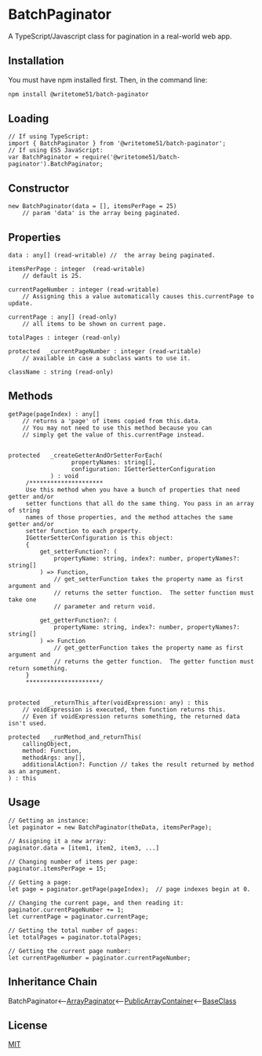# BatchPaginator

A TypeScript/Javascript class for pagination in a real-world web app.

## Installation

You must have npm installed first.  Then, in the command line:

```bash
npm install @writetome51/batch-paginator
```

## Loading

```
// If using TypeScript:
import { BatchPaginator } from '@writetome51/batch-paginator';
// If using ES5 JavaScript:
var BatchPaginator = require('@writetome51/batch-paginator').BatchPaginator;
```   

## Constructor

```
new BatchPaginator(data = [], itemsPerPage = 25)
    // param 'data' is the array being paginated.
```

## Properties
```
data : any[] (read-writable) //  the array being paginated.

itemsPerPage : integer  (read-writable)
    // default is 25.

currentPageNumber : integer (read-writable)
    // Assigning this a value automatically causes this.currentPage to update.

currentPage : any[] (read-only)
    // all items to be shown on current page.

totalPages : integer (read-only)

protected  _currentPageNumber : integer (read-writable)
    // available in case a subclass wants to use it.

className : string (read-only)
```

## Methods
```
getPage(pageIndex) : any[]
    // returns a 'page' of items copied from this.data.
    // You may not need to use this method because you can
    // simply get the value of this.currentPage instead.
    

protected   _createGetterAndOrSetterForEach(
                  propertyNames: string[],
                  configuration: IGetterSetterConfiguration
            ) : void
     /*********************
     Use this method when you have a bunch of properties that need getter and/or 
     setter functions that all do the same thing. You pass in an array of string 
     names of those properties, and the method attaches the same getter and/or 
     setter function to each property.
     IGetterSetterConfiguration is this object:
     {
         get_setterFunction?: (
             propertyName: string, index?: number, propertyNames?: string[]
         ) => Function,
             // get_setterFunction takes the property name as first argument and 
             // returns the setter function.  The setter function must take one 
             // parameter and return void.
     
         get_getterFunction?: (
             propertyName: string, index?: number, propertyNames?: string[]
         ) => Function
             // get_getterFunction takes the property name as first argument and 
             // returns the getter function.  The getter function must return something.
     }
     *********************/ 
   
   
protected   _returnThis_after(voidExpression: any) : this
    // voidExpression is executed, then function returns this.
    // Even if voidExpression returns something, the returned data isn't used.

protected   _runMethod_and_returnThis(
    callingObject, 
    method: Function, 
    methodArgs: any[], 
    additionalAction?: Function // takes the result returned by method as an argument.
) : this
```   

## Usage

```
// Getting an instance:
let paginator = new BatchPaginator(theData, itemsPerPage); 

// Assigning it a new array:  
paginator.data = [item1, item2, item3, ...]

// Changing number of items per page:  
paginator.itemsPerPage = 15;

// Getting a page:
let page = paginator.getPage(pageIndex);  // page indexes begin at 0.

// Changing the current page, and then reading it:
paginator.currentPageNumber += 1;
let currentPage = paginator.currentPage; 

// Getting the total number of pages:  
let totalPages = paginator.totalPages;

// Getting the current page number:  
let currentPageNumber = paginator.currentPageNumber;
```

## Inheritance Chain

BatchPaginator<--[ArrayPaginator](https://github.com/writetome51/array-paginator#arraypaginator)<--[PublicArrayContainer](https://github.com/writetome51/public-array-container#publicarraycontainer)<--[BaseClass](https://github.com/writetome51/typescript-base-class#baseclass)


## License
[MIT](https://choosealicense.com/licenses/mit/)